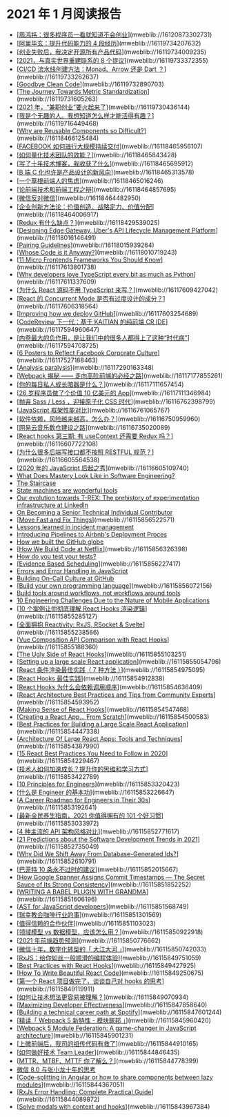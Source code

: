 # 2021 年 1 月阅读报告

* [[周鸿祎：很多程序员一看就知道不会创业](https://mp.weixin.qq.com/s/rnbds74N5jeH9gx-_v_kfg)](mweblib://16120873302731)
* [[阿里毕玄：提升代码能力的 4 段经历](https://mp.weixin.qq.com/s/aCcL1P4_UxMfg_sJ8uOr7g)](mweblib://16119734207632)
* [[创业失败后，我决定开源所有产品代码](https://mp.weixin.qq.com/s/cfdfxftWkw89jAnEkmZYUA)](mweblib://16119734009235)
* [[2021，与真实世界重建联系的 8 个提议](https://mp.weixin.qq.com/s/kg8kPrtz0zwZZaHwtP1eDA)](mweblib://16119733372355)
* [[CI/CD 流水线创建方法：Monad、Arrow 还是 Dart ？](https://mp.weixin.qq.com/s/QkLifE8_38y8WAFceL9gww)](mweblib://16119733262637)
* [[Goodbye Clean Code](https://overreacted.io/zh-hans/goodbye-clean-code/)](mweblib://16119732890703)
* [[The Journey Towards Metric Standardization](https://eng.uber.com/umetric/)](mweblib://16119731605263)
* [[2021 年，“兼职创业”要火起来了](https://zhuanlan.zhihu.com/p/347994855)](mweblib://16119730436144)
* [[我是个无趣的人。我想知道怎么样才能活得有趣？](https://mp.weixin.qq.com/s/5GJC2ymH0ZyTpfs5IiceYw)](mweblib://16119716449468)
* [[Why are Reusable Components so Difficult?](https://danielbmarkham.com/why-are-reusable-components-so-difficult/)](mweblib://16118466125484)
* [[FACEBOOK 如何进行大规模持续交付](https://mp.weixin.qq.com/s/KjJ_G3yZbFyirI35ABGreA)](mweblib://16118465956107)
* [[如何量化技术团队的效能？](https://mp.weixin.qq.com/s/DCpre2j7AkjI4mhQq410_g)](mweblib://16118465843428)
* [[写了十年技术博客，我收获了什么](https://mp.weixin.qq.com/s/OJsAbaSdxX0iiDLpcqs3tQ)](mweblib://16118465695912)
* [[B 端 C 化也许是产品设计的新风向](https://mp.weixin.qq.com/s/aUGb9qY5gdulPfqlPJh30g)](mweblib://16118465313578)
* [[一个草根前端人的焦虑](https://mp.weixin.qq.com/s/P0K4YQIvVaCDhvsCKibE7Q)](mweblib://16118465016246)
* [[论前端技术和前端工程之辩](https://mp.weixin.qq.com/s/DPa_91eu9qoo4XcJp33yuw)](mweblib://16118464857695)
* [[微信反对微信](https://mp.weixin.qq.com/s/bPKrzTV8GxGX8Cp4jiqp8A)](mweblib://16118464482950)
* [[企业创新方法论：价值创造、战略定力、价值分配](https://mp.weixin.qq.com/s/YmRnUBrJboRRVCNnKS-PwQ)](mweblib://16118464006917)
* [[Redux 有什么缺点？](https://www.zhihu.com/question/263928256/answer/811487058)](mweblib://16118429539025)
* [[Designing Edge Gateway, Uber's API Lifecycle Management Platform](https://eng.uber.com/gatewayuberapi/)](mweblib://16118016146491)
* [[Pairing Guidelines](http://blog.cleancoder.com/uncle-bob/2021/01/17/Pairing.html)](mweblib://16118015939264)
* [[Whose Code is it Anyway?](https://engineeringblog.yelp.com/2021/01/whose-code-is-it-anyway.html)](mweblib://16118010719243)
* [[11 Micro Frontends Frameworks You Should Know](https://itnext.io/11-micro-frontends-frameworks-you-should-know-b66913b9cd20)](mweblib://16117613801738)
* [[Why developers love TypeScript every bit as much as Python](https://towardsdatascience.com/why-developers-love-typescript-every-bit-as-much-as-python-687d075cfb5e)](mweblib://16117611337609)
* [[为什么 React 源码不用 TypeScript 来写？](https://mp.weixin.qq.com/s/pR6ek4ZBW_h0lpbFWyEzog)](mweblib://16117609427042)
* [[React 的 Concurrent Mode 是否有过度设计的成分？](https://www.zhihu.com/question/434791954)](mweblib://16117606318564)
* [[Improving how we deploy GitHub](https://github.blog/2021-01-25-improving-how-we-deploy-github/)](mweblib://16117603254689)
* [[CodeReview 下一代：基于 KAITIAN 的纯前端 CR IDE](https://mp.weixin.qq.com/s/9lL2ytPUPzVtfj0lIEIxFg)](mweblib://16117594960647)
* [[内卷最大的负作用，是让我们中的很多人都得上了这种“时代病”](https://mp.weixin.qq.com/s/M6NPEhVQQd6TMO-oD9oovA)](mweblib://16117594708725)
* [[6 Posters to Reflect Facebook Corporate Culture](https://www.linkedin.com/pulse/6-posters-reflect-facebook-corporate-culture-cenk-eser/)](mweblib://16117527188463)
* [[Analysis paralysis](https://en.wikipedia.org/wiki/Analysis_paralysis)](mweblib://16117290163348)
* [[Webpack 揭秘 —— 走向高阶前端的必经之路](https://juejin.cn/post/6844903685407916039)](mweblib://16117177855261)
* [[你的每日私人成长暗器是什么？](https://www.zhihu.com/question/37167038)](mweblib://16117111657454)
* [[26 岁程序员做了个价值 10 亿美元的 App](https://mp.weixin.qq.com/s/A-q97yn4R43WXwzqPC2QOA)](mweblib://16117111346984)
* [[抛弃 Sass / Less ，迎接原子化 CSS 时代](https://mp.weixin.qq.com/s/xSxAr0irZOGCE88ZTPjSZw)](mweblib://16116762398799)
* [[JavaScript 框架性能对比](https://mp.weixin.qq.com/s/6Oygy93y9NW0VkRD5HRVkg)](mweblib://16116761065767)
* [[软件依赖，风险越来越高，怎么办？](https://mp.weixin.qq.com/s/AmZTxiAzftpcBvdayOfzqw)](mweblib://16116750959960)
* [[网易云音乐数仓建设之路](https://mp.weixin.qq.com/s/14hw6JeX1SDHWF_JEn2jUw)](mweblib://16116735020089)
* [[React hooks 第三期: 有 useContext 还需要 Redux 吗？](https://zhuanlan.zhihu.com/p/346616580)](mweblib://16116607722108)
* [[为什么很多后端写接口都不按照 RESTFUL 规范？](https://www.zhihu.com/question/438825740)](mweblib://16116605564538)
* [[2020 年的 JavaScript 后起之秀](https://mp.weixin.qq.com/s/LIOutUF408W5Ro07IRNvCA)](mweblib://16116605109740)
* [What Does Mastery Look Like in Software Engineering?](mweblib://16115856934155)
* [The Staircase](mweblib://16115856881306)
* [State machines are wonderful tools](mweblib://16115856834689)
* [Our evolution towards T-REX: The prehistory of experimentation infrastructure at LinkedIn](mweblib://16115856785073)
* [On Becoming a Senior Technical Individual Contributor](mweblib://16115856589013)
* [[Move Fast and Fix Things](https://github.blog/2015-12-15-move-fast/)](mweblib://16115856522571)
* [Lessons learned in incident management](mweblib://16115856473758)
* [Introducing Pipelines to Airbnb's Deployment Proces](mweblib://16115856423745)
* [How we built the GitHub globe](mweblib://16115856375888)
* [[How We Build Code at Netflix](https://netflixtechblog.com/how-we-build-code-at-netflix-c5d9bd727f15)](mweblib://16115856326398)
* [How do you test your tests?](mweblib://16115856278896)
* [[Evidence Based Scheduling](https://www.joelonsoftware.com/2007/10/26/evidence-based-scheduling/)](mweblib://16115856227417)
* [Errors and Error Handling in JavaScript](mweblib://16115856174098)
* [Building On-Call Culture at GitHub](mweblib://16115856120192)
* [[Build your own programming language](https://thesephist.com/posts/pl/)](mweblib://16115856072156)
* [Build tools around workflows, not workflows around tools](mweblib://16115856022005)
* [10 Engineering Challenges Due to the Nature of Mobile Applications](mweblib://16115855948490)
* [[10 个案例让你彻底理解 React Hooks 渲染逻辑](https://mp.weixin.qq.com/s/zwoBcbUOluXISxJI2PdhpA)](mweblib://16115855285127)
* [[全面拥抱 Reactivity: RxJS, RSocket & Svelte](https://mp.weixin.qq.com/s/n2uJ3pLsvhzWI6noo-FrZw)](mweblib://16115855238566)
* [[Vue Composition API Comparison with React Hooks](https://vue-composition-api-rfc.netlify.app/#comparison-with-react-hooks)](mweblib://16115855188360)
* [[The Ugly Side of React Hooks](https://medium.com/swlh/the-ugly-side-of-hooks-584f0f8136b6)](mweblib://16115855103251)
* [[Setting up a large scale React application](https://medium.com/javascript-in-plain-english/setting-up-a-large-scale-react-application-2d50bc8a5ddb)](mweblib://16115855054796)
* [[React 条件渲染最佳实践（ 7 种方法 ）](https://mp.weixin.qq.com/s/cC4WUSiZTKulEfaQ2dZg5w)](mweblib://16115854975095)
* [[React Hooks 最佳实践](https://juejin.cn/post/6844904165500518414)](mweblib://16115854912838)
* [[React Hooks 为什么会依赖调用顺序](https://www.jianshu.com/p/5e0118603768)](mweblib://16115854636409)
* [[React Architecture Best Practices and Tips from Community Experts](https://www.simform.com/react-architecture-best-practices/)](mweblib://16115854593952)
* [[Making Sense of React Hooks](https://medium.com/@dan_abramov/making-sense-of-react-hooks-fdbde8803889)](mweblib://16115854547468)
* [[Creating a React App… From Scratch](https://blog.usejournal.com/creating-a-react-app-from-scratch-f3c693b84658)](mweblib://16115854500583)
* [[Best Practices for Building a Large Scale React Application](https://buttercms.com/blog/best-practices-for-building-a-large-scale-react-application)](mweblib://16115854447338)
* [[Architecture Of Large React Apps: Tools and Techniques](https://everyday.codes/javascript/architecture-of-large-react-apps-tools-and-techniques/)](mweblib://16115854387990)
* [[15 React Best Practices You Need to Follow in 2020](https://www.codeinwp.com/blog/react-best-practices/)](mweblib://16115854229467)
* [[技术人如何加速成长？提升你的思维和学习方式](https://mp.weixin.qq.com/s/EMZrnDRGCoIAloSFr1js5w)](mweblib://16115853422789)
* [[10 Principles for Engineers](https://tech.meituan.com/2018/08/16/10-principles-for-engineers.html)](mweblib://16115853320423)
* [[什么是 Engineer 的基本功](https://mp.weixin.qq.com/s/DwDzOcQZIK9vd6FQTyuIWQ)](mweblib://16115853226647)
* [[A Career Roadmap for Engineers in Their 30s](https://medium.com/swlh/a-career-roadmap-for-engineers-in-their-30s-b478117c5922)](mweblib://16115853192641)
* [[最新全民养生指南，2021 你值得拥有的 101 个好习惯](https://mp.weixin.qq.com/s/BSNWvCZCHMzCQ2MRYaAftQ)](mweblib://16115853033972)
* [[4 种主流的 API 架构风格对比](https://mp.weixin.qq.com/s/7KzkMiBGIBxOH4RQ1vIKjw)](mweblib://16115852771617)
* [[21 Predictions about the Software Development Trends in 2021](https://towardsdatascience.com/21-predictions-about-the-software-development-trends-in-2021-600bfa048be)](mweblib://16115852735049)
* [[Why Did We Shift Away From Database-Generated Ids?](https://medium.com/ingeniouslysimple/why-did-we-shift-away-from-database-generated-ids-7e0e54a49bb3)](mweblib://16115852610791)
* [[巴菲特 10 条永不过时的建议](https://mp.weixin.qq.com/s/c6Wp6FYLRZEnGqw1QIRbPw)](mweblib://16115852015667)
* [[How Google Spanner Assigns Commit Timestamps — The Secret Sauce of Its Strong Consistency](https://levelup.gitconnected.com/how-google-spanner-assigns-commit-timestamps-the-secret-sauce-of-its-strong-consistency-8bc143614f26)](mweblib://16115851852252)
* [[WRITING A BABEL PLUGIN WITH GRANDMA](https://stephencook.dev/blog/writing-a-babel-plugin-with-grandma/)](mweblib://16115851606196)
* [[AST for JavaScript developers](https://itnext.io/ast-for-javascript-developers-3e79aeb08343)](mweblib://16115851568749)
* [[瑞幸教会咖啡行业的事](https://mp.weixin.qq.com/s/g2aiR-Kb6hv9mT3gAg-CSQ)](mweblib://16115851301569)
* [[值得信赖的合作伙伴](https://mp.weixin.qq.com/s/uCH2wnrpQvdFf97ICSaXAA)](mweblib://16115851103023)
* [[领域模型 vs 数据模型，应该怎么用？](https://mp.weixin.qq.com/s/Wt2Fssm8kd8b8evVD9aujA)](mweblib://16115850922918)
* [[2021 年前端趋势预测](https://mp.weixin.qq.com/s/OAKvV3HHkIEnzXdvuiCkuAw)](mweblib://16115850776662)
* [[微信十年，数字化转型的「 大江大河 」](https://mp.weixin.qq.com/s/lHs-Q-qYeY-xOMhlI1MrCQ)](mweblib://16115850742033)
* [[RxJS：给你如丝一般顺滑的编程体验](https://mp.weixin.qq.com/s/KaLjNOAOW7OY0TvMVL3q3g)](mweblib://16115849751059)
* [[Best Practices with React Hooks](https://blog.bitsrc.io/best-practices-with-react-hooks-69d7e4af69a7)](mweblib://16115849427925)
* [[How To Write Beautiful React Code](https://medium.com/javascript-in-plain-english/writing-beautiful-react-code-using-a-good-old-mate-ca1450c0dc06)](mweblib://16115849250675)
* [[第一个 React 项目做完了，谈谈自己对 hooks 的思考](https://mp.weixin.qq.com/s/kMLeg5KLFhXFZnjOF0fhvQ)](mweblib://16115849119911)
* [[如何让技术想法更容易被理解？](https://mp.weixin.qq.com/s/m_pdAJGU3pz27CZGV7uYHw)](mweblib://16115849070934)
* [[Maximizing Developer Effectiveness](https://martinfowler.com/articles/developer-effectiveness.html)](mweblib://16115847858640)
* [[Building a technical career path at Spotify](https://engineering.atspotify.com/2016/02/08/technical-career-path/)](mweblib://16115847601244)
* [[精读「 Webpack 5 新特性 - 模块联邦 」](https://zhuanlan.zhihu.com/p/115403616)](mweblib://16115845960420)
* [[Webpack 5 Module Federation: A game-changer in JavaScript architecture](https://medium.com/swlh/webpack-5-module-federation-a-game-changer-to-javascript-architecture-bcdd30e02669)](mweblib://16115845901231)
* [[上微前端后，我司的祖传代码有救了](https://mp.weixin.qq.com/s/sOwiypCeCtIfZ3cwH4TEIw)](mweblib://16115844910165)
* [[如何做好技术 Team Leader](https://mp.weixin.qq.com/s/U-hqectN-fes7Td6Osut7Q)](mweblib://16115844846435)
* [[MTTR、MTBF、MTTF 你了解么？](https://mp.weixin.qq.com/s/oFkKgytXA0V7X98T1phNDA)](mweblib://16115844778399)
* [微信 8.0 与张小龙十年的思考](mweblib://16115844670630)
* [[Code-splitting in Angular or how to share components between lazy modules](https://medium.com/angular-in-depth/angular-code-splitting-or-how-to-share-components-between-lazy-modules-432c755e389c)](mweblib://16115844367051)
* [[RxJs Error Handling: Complete Practical Guide](https://blog.angular-university.io/rxjs-error-handling/)](mweblib://16115844089872)
* [[Solve modals with context and hooks](https://alexandrempsantos.com/draft__solve-modals-with-context-and-hooks/)](mweblib://16115843967384)
